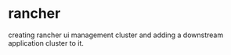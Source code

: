 # rancher
creating rancher ui management cluster and adding a downstream application cluster to it.
